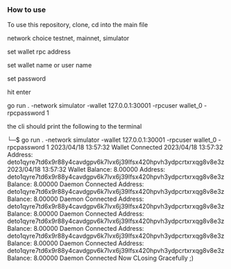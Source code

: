 ### How to use

To use this repository, clone, cd into the main file

network choice testnet, mainnet, simulator

set wallet rpc address

set wallet name or user name

set password

hit enter

go run . -network simulator -wallet 127.0.0.1:30001 -rpcuser wallet_0 -rpcpassword 1

the cli should print the following to the terminal 

└─$ go run . -network simulator -wallet 127.0.0.1:30001 -rpcuser wallet_0 -rpcpassword 1
2023/04/18 13:57:32 Wallet Connected
2023/04/18 13:57:32 Address: deto1qyre7td6x9r88y4cavdgpv6k7lvx6j39lfsx420hpvh3ydpcrtxrxqg8v8e3z
2023/04/18 13:57:32 Wallet Balance: 8.00000
Address: deto1qyre7td6x9r88y4cavdgpv6k7lvx6j39lfsx420hpvh3ydpcrtxrxqg8v8e3z Balance: 8.00000 Daemon Connected
Address: deto1qyre7td6x9r88y4cavdgpv6k7lvx6j39lfsx420hpvh3ydpcrtxrxqg8v8e3z Balance: 8.00000 Daemon Connected
Address: deto1qyre7td6x9r88y4cavdgpv6k7lvx6j39lfsx420hpvh3ydpcrtxrxqg8v8e3z Balance: 8.00000 Daemon Connected
Address: deto1qyre7td6x9r88y4cavdgpv6k7lvx6j39lfsx420hpvh3ydpcrtxrxqg8v8e3z Balance: 8.00000 Daemon Connected
Address: deto1qyre7td6x9r88y4cavdgpv6k7lvx6j39lfsx420hpvh3ydpcrtxrxqg8v8e3z Balance: 8.00000 Daemon Connected
Address: deto1qyre7td6x9r88y4cavdgpv6k7lvx6j39lfsx420hpvh3ydpcrtxrxqg8v8e3z Balance: 8.00000 Daemon Connected
Now CLosing Gracefully ;)
